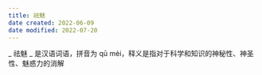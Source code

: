 ```yaml
---
title: 祛魅
date created: 2022-06-09
date modified: 2022-07-20
---
```


_ 祛魅 _ 是汉语词语，拼音为 qū mèi，释义是指对于科学和知识的神秘性、神圣性、魅惑力的消解
